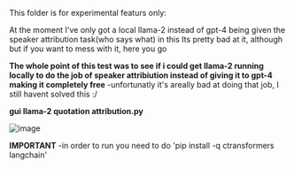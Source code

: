 This folder is for experimental featurs only:

At the moment I've only got a local llama-2 instead of gpt-4 being given the speaker attribution task(who says what) in this
Its pretty bad at it, although but if you want to mess with it, here you go

**The whole point of this test was to see if i could get llama-2 running locally to do the job of speaker attribiution instead of giving it to gpt-4 making it completely free**
-unfortunatly it's areally bad at doing that job, I still havent solved this :/

**gui llama-2 quotation attribution.py**

![image](https://github.com/DrewThomasson/VoxNovel/assets/126999465/559f8d53-e360-4f83-bcf9-fe751302fe9d)


**IMPORTANT**
-in order to run you need to do
'pip install -q ctransformers langchain'
